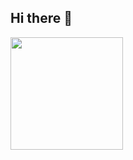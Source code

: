 ## Hi there 👋

<img height=180px src="https://github-profile-summary-cards.vercel.app/api/cards/profile-details?username=juliaplatova&theme=github_dark">
